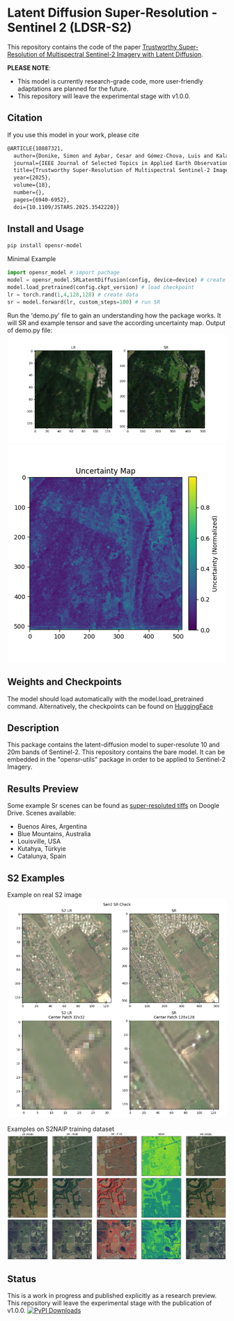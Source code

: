 

# Latent Diffusion Super-Resolution - Sentinel 2 (LDSR-S2)
This repository contains the code of the paper [Trustworthy Super-Resolution of Multispectral Sentinel-2 Imagery with Latent Diffusion](https://ieeexplore.ieee.org/abstract/document/10887321).  

**PLEASE NOTE**:
- This model is currently research-grade code, more user-friendly adaptations are planned for the future.
- This repository will leave the experimental stage with v1.0.0.

## Citation
If you use this model in your work, please cite  
```tex
@ARTICLE{10887321,
  author={Donike, Simon and Aybar, Cesar and Gómez-Chova, Luis and Kalaitzis, Freddie},
  journal={IEEE Journal of Selected Topics in Applied Earth Observations and Remote Sensing}, 
  title={Trustworthy Super-Resolution of Multispectral Sentinel-2 Imagery With Latent Diffusion}, 
  year={2025},
  volume={18},
  number={},
  pages={6940-6952},
  doi={10.1109/JSTARS.2025.3542220}}
```

## Install and Usage
```bash
pip install opensr-model
```

Minimal Example  
```python
import opensr_model # import pachage
model = opensr_model.SRLatentDiffusion(config, device=device) # create model
model.load_pretrained(config.ckpt_version) # load checkpoint
lr = torch.rand(1,4,128,128) # create data
sr = model.forward(lr, custom_steps=100) # run SR
```  
  
Run the 'demo.py' file to gain an understanding how the package works. It will SR and example tensor and save the according uncertainty map.
Output of demo.py file:
![example](resources/sr_example.png)  
![example](resources/uncertainty_map.png)

## Weights and Checkpoints
The model should load automatically with the model.load_pretrained command. Alternatively, the checkpoints can be found on [HuggingFace](https://huggingface.co/simon-donike/RS-SR-LTDF/tree/main)

## Description
This package contains the latent-diffusion model to super-resolute 10 and 20m bands of Sentinel-2. This repository contains the bare model. It can be embedded in the "opensr-utils" package in order to be applied to Sentinel-2 Imagery. 
## Results Preview
Some example Sr scenes can be found as [super-resoluted tiffs](https://drive.google.com/drive/folders/1OBgYS6c8Kpe_JuGzWOQwOK6UYwhm-3Vh?usp=drive_link) on Doogle Drive. Scenes available:
- Buenos Aires, Argentina  
- Blue Mountains, Australia  
- Louisville, USA  
- Kutahya, Türkyie  
- Catalunya, Spain  

## S2 Examples
Example on real S2 image
![example2](resources/example3.png)

Examples on S2NAIP training dataset
![example](resources/example.png)


## Status
This is a work in progress and published explicitly as a research preview. This repository will leave the experimental stage with the publication of v1.0.0. 
[![PyPI Downloads](https://static.pepy.tech/badge/opensr-model)](https://pepy.tech/projects/opensr-model)
